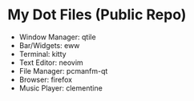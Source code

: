 # My Dot Files (Public Repo)
- Window Manager: qtile
- Bar/Widgets: eww
- Terminal: kitty
- Text Editor: neovim
- File Manager: pcmanfm-qt
- Browser: firefox
- Music Player: clementine
